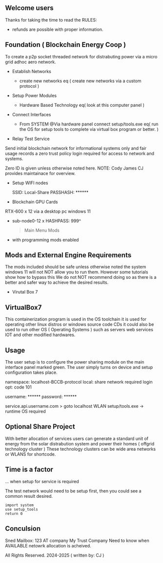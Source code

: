 ## Welcome users

Thanks for taking the time to read the RULES:

+ refunds are possible with proper information.

## Foundation ( Blockchain Energy Coop )

To create a p2p socket threaded network for distrabuting power via a micro grid adhoc aero network.

- Establish Networks
  + create new networks
 eq ( create new networks via a custom protocol )

- Setup Power Modules
  + Hardware Based Technology
    eq( look at this computer panel )

- Connect Interfaces
  + From SYSTEM @Via hardware panel connect setup/tools.exe
  eq( run the OS for setup tools to complete via virtual box program or better. )

- Relay Test Service

Send initial blockchain network for informational systems only and fair usage records
a zero trust policy login required for access to network and systems.

Zero ID is given unless otherwise noted here.
NOTE: Cody James CJ provides maintainace for overview.

- Setup WIFI nodes

    SSID: Local-Share
PASSHASH: ******

- Blockchain GPU Cards

RTX-600 x 12 via a desktop pc windows 11
  - sub-node0-12 x HASHPASS: 999^
    > Main Menu Mods
  - with programming mods enabled
  
## Mods and External Engine Requirements
The mods included should be safe unless otherwise noted
the system windows 11 will not NOT allow you to run them.
However some tutorials show how to bypass this We do not NOT recommend
doing so as there is a better and safer way to achieve the desired results.

+ Virutal Box 7
  
## VirtualBox7
This containerization program is used in the OS toolchain
it is used for operating other linux distros or windows source code CDs
it could also be used to run other OS ( Operating Systems ) such as servers
web services IOT and other modified hardwares.
  
## Usage

The user setup is to configure the power sharing module on the main interface panel
marked green. The user simply turns on device and setup configuration takes place.

namespace: localhost-BCCB-protocol
    local: share network required login
      opt: code 101

username: ******
password: ******

service.api.username.com > goto localhost WLAN setup/tools.exe -> runtime OS required

## Optional Share Project

With better allocation of services users can generate a standard unit of energy
from the solar distrabution system and power their homes ( offgrid technology cluster )
These technology clusters can be wide area networks or WLANS for shortcode.

## Time is a factor 
... when setup for service is required

The test network would need to be setup first,
then you could see a common result desired.

```
import system
use setup_tools
return 0

```

## Conculsion
Sned Mailbox: 123 AT company My Trust Company 
Need to know when AVAILABLE netowrk allocation is acheived.

All Rights Reserved. 2024-2025 ( written by: CJ )
